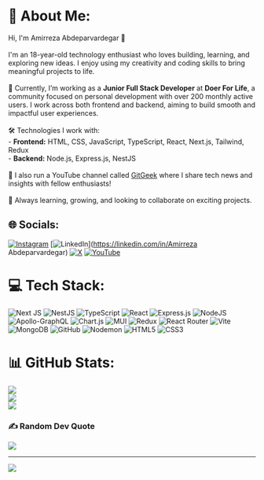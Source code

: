 # 💫 About Me:
Hi, I'm Amirreza Abdeparvardegar 👋<br><br>I'm an 18-year-old technology enthusiast who loves building, learning, and exploring new ideas. I enjoy using my creativity and coding skills to bring meaningful projects to life.<br><br>🌱 Currently, I’m working as a **Junior Full Stack Developer** at **Doer For Life**, a community focused on personal development with over 200 monthly active users. I work across both frontend and backend, aiming to build smooth and impactful user experiences.<br><br>🛠️ Technologies I work with:<br>- **Frontend:** HTML, CSS, JavaScript, TypeScript, React, Next.js, Tailwind, Redux<br>- **Backend:** Node.js, Express.js, NestJS<br><br>🎥 I also run a YouTube channel called [GitGeek](https://www.youtube.com/@GitGeekOfficial) where I share tech news and insights with fellow enthusiasts!<br><br>🔭 Always learning, growing, and looking to collaborate on exciting projects.


## 🌐 Socials:
[![Instagram](https://img.shields.io/badge/Instagram-%23E4405F.svg?logo=Instagram&logoColor=white)](https://instagram.com/gitgeekk) [![LinkedIn](https://img.shields.io/badge/LinkedIn-%230077B5.svg?logo=linkedin&logoColor=white)](https://linkedin.com/in/Amirreza Abdeparvardegar) [![X](https://img.shields.io/badge/X-black.svg?logo=X&logoColor=white)](https://x.com/AmirrezaAPP) [![YouTube](https://img.shields.io/badge/YouTube-%23FF0000.svg?logo=YouTube&logoColor=white)](https://youtube.com/@GitGeekOfficial) 

# 💻 Tech Stack:
![Next JS](https://img.shields.io/badge/Next-black?style=for-the-badge&logo=next.js&logoColor=white) ![NestJS](https://img.shields.io/badge/nestjs-%23E0234E.svg?style=for-the-badge&logo=nestjs&logoColor=white) ![TypeScript](https://img.shields.io/badge/typescript-%23007ACC.svg?style=for-the-badge&logo=typescript&logoColor=white) ![React](https://img.shields.io/badge/react-%2320232a.svg?style=for-the-badge&logo=react&logoColor=%2361DAFB) ![Express.js](https://img.shields.io/badge/express.js-%23404d59.svg?style=for-the-badge&logo=express&logoColor=%2361DAFB) ![NodeJS](https://img.shields.io/badge/node.js-6DA55F?style=for-the-badge&logo=node.js&logoColor=white) ![Apollo-GraphQL](https://img.shields.io/badge/-ApolloGraphQL-311C87?style=for-the-badge&logo=apollo-graphql) ![Chart.js](https://img.shields.io/badge/chart.js-F5788D.svg?style=for-the-badge&logo=chart.js&logoColor=white)    ![MUI](https://img.shields.io/badge/MUI-%230081CB.svg?style=for-the-badge&logo=mui&logoColor=white)  ![Redux](https://img.shields.io/badge/redux-%23593d88.svg?style=for-the-badge&logo=redux&logoColor=white) ![React Router](https://img.shields.io/badge/React_Router-CA4245?style=for-the-badge&logo=react-router&logoColor=white)  ![Vite](https://img.shields.io/badge/vite-%23646CFF.svg?style=for-the-badge&logo=vite&logoColor=white) ![MongoDB](https://img.shields.io/badge/MongoDB-%234ea94b.svg?style=for-the-badge&logo=mongodb&logoColor=white) ![GitHub](https://img.shields.io/badge/github-%23121011.svg?style=for-the-badge&logo=github&logoColor=white) ![Nodemon](https://img.shields.io/badge/NODEMON-%23323330.svg?style=for-the-badge&logo=nodemon&logoColor=%BBDEAD) ![HTML5](https://img.shields.io/badge/html5-%23E34F26.svg?style=for-the-badge&logo=html5&logoColor=white) ![CSS3](https://img.shields.io/badge/css3-%231572B6.svg?style=for-the-badge&logo=css3&logoColor=white)
# 📊 GitHub Stats:
![](https://github-readme-stats.vercel.app/api?username=AmirrezaAPTech&theme=github_dark&hide_border=false&include_all_commits=true&count_private=true)<br/>
![](https://nirzak-streak-stats.vercel.app/?user=AmirrezaAPTech&theme=github_dark&hide_border=false)<br/>
![](https://github-readme-stats.vercel.app/api/top-langs/?username=AmirrezaAPTech&theme=github_dark&hide_border=false&include_all_commits=true&count_private=true&layout=compact)

### ✍️ Random Dev Quote
![](https://quotes-github-readme.vercel.app/api?type=horizontal&theme=radical)

---
[![](https://visitcount.itsvg.in/api?id=AmirrezaAPTech&icon=0&color=0)](https://visitcount.itsvg.in)

<!-- Proudly created with GPRM ( https://gprm.itsvg.in ) -->
